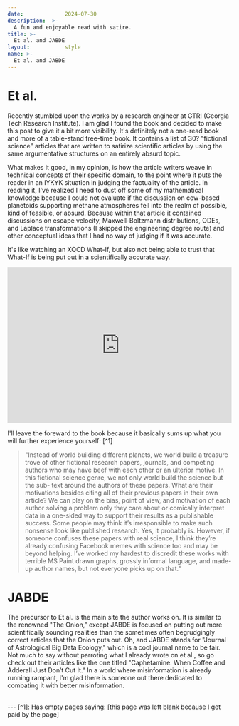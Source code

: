 ```yaml
---
date:             2024-07-30
description:  >-
  A fun and enjoyable read with satire.
title: >-
  Et al. and JABDE
layout:           style
name: >-
  Et al. and JABDE
---
```


# Et al.

Recently stumbled upon the works by a research engineer at GTRI (Georgia Tech Research Institute). I am glad I found the book and decided to make this post to give it a bit more visibility. It's definitely not a one-read book and more of a table-stand free-time book. It contains a list of 30? "fictional science" articles that are written to satirize scientific articles by using the same argumentative structures on an entirely absurd topic. 

What makes it good, in my opinion, is how the article writers weave in technical concepts of their specific domain, to the point where it puts the reader in an IYKYK situation in judging the factuality of the article. In reading it, I've realized I need to dust off some of my mathematical knowledge because I could not evaluate if the discussion on cow-based planetoids supporting methane atmospheres fell into the realm of possible, kind of feasible, or absurd. Because within that article it contained discussions on escape velocity, Maxwell-Boltzmann distributions, ODEs, and Laplace transformations (I skipped the engineering degree route) and other conceptual ideas that I had no way of judging if it was accurate. 

It's like watching an XQCD What-If, but also not being able to trust that What-If is being put out in a scientifically accurate way.

<iframe class="py-3" width="100%" height="350" src="https://www.youtube.com/embed/RgBYohJ7mIk?si=wU97oGLMQQFBnGa1" title="YouTube video player" frameborder="0" allow="accelerometer; autoplay; clipboard-write; encrypted-media; gyroscope; picture-in-picture; web-share" referrerpolicy="strict-origin-when-cross-origin" allowfullscreen></iframe>

I'll leave the foreward to the book because it basically sums up what you will further experience yourself: [^1]

>"Instead of world building different planets, we world build a treasure trove of other fictional research papers, journals, and competing authors who may have beef with each other or an  ulterior motive. In this fictional science genre, we not only world build the science but the sub- text around the authors of these papers. What are their motivations besides citing all of their  previous papers in their own article? We can play on the bias, point of view, and motivation of  each author solving a problem only they care about or comically interpret data in a one-sided  way to support their results as a publishable success. Some people may think it’s irresponsible  to make such nonsense look like published research. Yes, it probably is. However, if someone  confuses these papers with real science, I think they’re already confusing Facebook memes  with science too and may be beyond helping. I’ve worked my hardest to discredit these works  with terrible MS Paint drawn graphs, grossly informal language, and made-up author names,  but not everyone picks up on that."

# JABDE

 The precursor to Et al. is the main site the author works on. It is similar to the renowned "The Onion," except JABDE is focused on putting out more scientifically sounding realities than the sometimes often begrudgingly correct articles that the Onion puts out. Oh, and JABDE stands for "Journal of Astrological Big Data Ecology," which is a cool journal name to be fair. Not much to say without parroting what I already wrote on et al., so go check out their articles like the one titled "Caphetamine: When Coffee and Adderall Just Don’t Cut It." In a world where misinformation is already running rampant, I'm glad there is someone out there dedicated to combating it with better misinformation.

<br/>
---
[^1]: Has empty pages saying: [this page was left blank because I get paid by the page]
